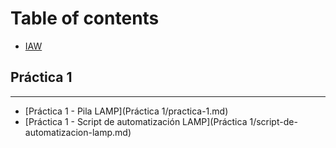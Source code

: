 # Table of contents

* [IAW](README.md)

## Práctica 1 <a id="practica-1-1"></a>

---

* [Práctica 1 - Pila LAMP](Práctica 1/practica-1.md)
* [Práctica 1 - Script de automatización LAMP](Práctica 1/script-de-automatizacion-lamp.md)

